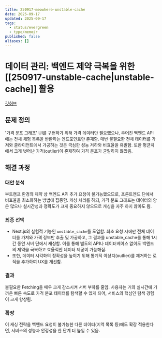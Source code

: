 ```yaml
---
title: 250917-meowhere-unstable-cache
date: 2025-09-17
updated: 2025-09-17
tags:
  - status/evergreen
  - type/memoir
published: false
aliases: []
---
```

# 데이터 관리: 백엔드 제약 극복을 위한 [[250917-unstable-cache|unstable-cache]] 활용
[깃허브](https://github.com/KingsMinn/Meowhere-Deploy?tab=readme-ov-file#%EB%8D%B0%EC%9D%B4%ED%84%B0-%EA%B4%80%EB%A6%AC-%EB%B0%B1%EC%97%94%EB%93%9C-%EC%A0%9C%EC%95%BD-%EA%B7%B9%EB%B3%B5%EC%9D%84-%EC%9C%84%ED%95%9C-unstable_cache-%ED%99%9C%EC%9A%A9)
## 문제 정의
'가격 분포 그래프' UI를 구현하기 위해 가격 데이터만 필요했으나, 주어진 백엔드 API에는 전체 체험 목록을 반환하는 엔드포인트만 존재함. 매번 불필요한 전체 데이터를 가져와 클라이언트에서 가공하는 것은 극심한 성능 저하와 비효율을 유발함.
또한 평균치에서 크게 벗어난 가격(outlier)이 존재하여 가격 분포가 균일하지 않았음.

## 해결 과정
### 대안 분석
부트캠프 환경의 제약 상 백엔드 API 추가 요청이 불가능했으므로, 프론트엔드 단에서 비효율을 최소화하는 방법에 집중함.
캐싱 처리를 하되, 가격 분포 그래프는 데이터의 양은 많으나 실시간성과 정확도가 크게 중요하지 않으므로 캐싱을 자주 하지 않아도 됨.

### 최종 선택
- Next.js의 실험적 기능인 `unstable_cache`를 도입함. 최초 요청 시에만 전체 데이터를 가져와 가격 정보만 추출 및 가공하고, 그 결과를 unstable_cache를 통해 1시간 동안 서버 단에서 캐싱함. 이를 통해 별도의 API나 데이터베이스 없이도 백엔드의 제약을 극복하고 효율적인 데이터 제공이 가능해짐.
- 또한, 데이터 시각화의 정확성을 높이기 위해 통계적 이상치(outlier)를 제거하는 로직을 추가하여 UX를 개선함.

### 결과
불필요한 Fetching을 매우 크게 감소시켜 서버 부하를 줄임. 사용자는 거의 실시간에 가까운 빠른 속도로 가격 분포 데이터를 탐색할 수 있게 되어, 서비스의 핵심인 탐색 경험이 크게 향상됨.

### 확장
이 캐싱 전략을 백엔드 요청이 불가능한 다른 데이터(지역 목록 등)에도 확장 적용한다면, 서비스의 성능과 안정성을 한 단계 더 높일 수 있음.
